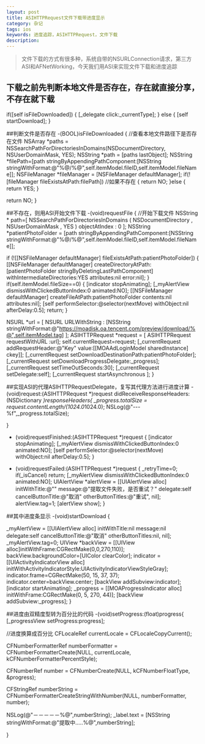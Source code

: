 ```yaml
---
layout: post
title: ASIHTTPRequest文件下载带进度显示
category: 杂记
tags: ios 
keywords: 进度追踪，ASIHTTPRequest，文件下载
description: 
---
```


>   文件下载的方式有很多种，系统自带的NSURLConnection请求，第三方ASI和AFNetWorking，今天我们用ASI来实现文件下载和进度追踪


## 下载之前先判断本地文件是否存在，存在就直接分享，不存在就下载
if([self isFileDownloaded])
{
[_delegate click:_currentType];
}
else
{
[self startDownload];
}

##判断文件是否存在
-(BOOL)isFileDownloaded
{
//查看本地文件路径下是否存在文件
NSArray *paths = NSSearchPathForDirectoriesInDomains(NSDocumentDirectory, NSUserDomainMask, YES);
NSString *path = [paths lastObject];
NSString *filePath=[path stringByAppendingPathComponent:[NSString stringWithFormat:@"%@/%@",self.itemModel.fileID,self.itemModel.fileName]];
NSFileManager *fileManager = [NSFileManager defaultManager];
if(![fileManager fileExistsAtPath:filePath]) //如果不存在
{
return NO;
}else
{
return YES;
}

return NO;
}


##不存在，则用ASI开始文件下载
-(void)requestFile
{
//开始下载文件
NSString * path=[ NSSearchPathForDirectoriesInDomains ( NSDocumentDirectory , NSUserDomainMask , YES ) objectAtIndex : 0 ];
NSString *patientPhotoFolder = [path stringByAppendingPathComponent:[NSString stringWithFormat:@"%@/%@",self.itemModel.fileID,self.itemModel.fileName]];

if (![[NSFileManager defaultManager] fileExistsAtPath:patientPhotoFolder]) {
[[NSFileManager defaultManager] createDirectoryAtPath:[patientPhotoFolder stringByDeletingLastPathComponent] withIntermediateDirectories:YES attributes:nil error:nil];
}
if(self.itemModel.fileSize==0)
{
[indicator stopAnimating];
[_myAlertView dismissWithClickedButtonIndex:0 animated:NO];
[[NSFileManager defaultManager] createFileAtPath:patientPhotoFolder contents:nil attributes:nil];
[self performSelector:@selector(nextMove) withObject:nil afterDelay:0.5];
return;
}

NSURL *url = [ NSURL URLWithString : [NSString stringWithFormat:@"https://moadisk.oa.tencent.com/preview/download/%@",self.itemModel.tag] ];
ASIHTTPRequest *request = [ ASIHTTPRequest requestWithURL :url];
self.currentRequest=request;
[_currentRequest addRequestHeader:@"Key" value:[[MOAAdLoginModel sharedInstance] ckey]];
[_currentRequest setDownloadDestinationPath:patientPhotoFolder];
[_currentRequest setDownloadProgressDelegate:_progress];
[_currentRequest setTimeOutSeconds:30];
[_currentRequest setDelegate:self];
[_currentRequest startAsynchronous ];
}


##实现ASI的代理ASIHTTPRequestDelegate，复写其代理方法进行进度计算
-(void)request:(ASIHTTPRequest *)request didReceiveResponseHeaders:(NSDictionary *)responseHeaders{
_progress.totalSize = request.contentLength/(1024.0*1024.0);
NSLog(@"---%f",_progress.totalSize);

}

- (void)requestFinished:(ASIHTTPRequest *)request
{
[indicator stopAnimating];
[_myAlertView dismissWithClickedButtonIndex:0 animated:NO];
[self performSelector:@selector(nextMove) withObject:nil afterDelay:0.5];
}

- (void)requestFailed:(ASIHTTPRequest *)request
{
_retryTime=0;
if(_isCancel) return;
[_myAlertView dismissWithClickedButtonIndex:0 animated:NO];
UIAlertView *alertView = [[UIAlertView alloc] initWithTitle:@"" message:@"提取文件失败，是否重试？" delegate:self cancelButtonTitle:@"取消" otherButtonTitles:@"重试", nil];
alertView.tag=1;
[alertView show];
}


##其中进度条显示
-(void)startDownload
{

_myAlertView = [[UIAlertView alloc] initWithTitle:nil message:nil
delegate:self
cancelButtonTitle:@"取消"
otherButtonTitles:nil, nil];
_myAlertView.tag=0;
UIView *backView = [[UIView alloc]initWithFrame:CGRectMake(0,0,270,110)];
backView.backgroundColor=[UIColor clearColor];
indicator = [[UIActivityIndicatorView alloc] initWithActivityIndicatorStyle:UIActivityIndicatorViewStyleGray];
indicator.frame=CGRectMake(50, 15, 37, 37);
indicator.center=backView.center;
[backView addSubview:indicator];
[indicator startAnimating];
_progress = [[MOAProgressIndicator alloc] initWithFrame:CGRectMake(0, 5, 270, 44)];
[backView addSubview:_progress];
}


##进度由双精度型转为百分比的代码
-(void)setProgress:(float)progress{
[_progressView setProgress:progress];


//进度换算成百分比
CFLocaleRef currentLocale = CFLocaleCopyCurrent();

CFNumberFormatterRef numberFormatter = CFNumberFormatterCreate(NULL, currentLocale, kCFNumberFormatterPercentStyle);

CFNumberRef number = CFNumberCreate(NULL, kCFNumberFloatType, &progress);

CFStringRef numberString = CFNumberFormatterCreateStringWithNumber(NULL, numberFormatter, number);

NSLog(@"－－－－－%@",numberString);
_label.text = [NSString stringWithFormat:@"提取中.....%@",numberString];


}

    